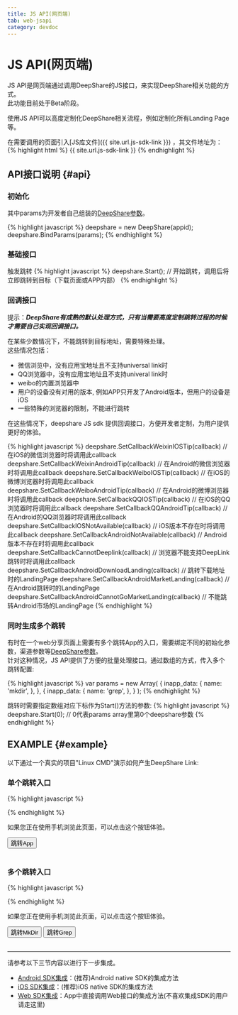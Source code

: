 ```yaml
---
title: JS API(网页端)
tab: web-jsapi
category: devdoc
---
```

# JS API(网页端)

JS API是网页端通过调用DeepShare的JS接口，来实现DeepShare相关功能的方式。   
此功能目前处于Beta阶段。

使用JS API可以高度定制化DeepShare相关流程，例如定制化所有Landing Page等。

在需要调用的页面引入[JS库文件]({{ site.url.js-sdk-link }}) ，其文件地址为：
{% highlight html %}
{{ site.url.js-sdk-link }}
{% endhighlight %}


## API接口说明 {#api}

### 初始化

其中params为开发者自己组装的<a class="page-link" href="#deepshare-params-recovery" >DeepShare参数</a>。

{% highlight javascript %}
deepshare = new DeepShare(appid);
deepshare.BindParams(params);
{% endhighlight %}

### 基础接口

触发跳转
{% highlight javascript %}
deepshare.Start();  // 开始跳转，调用后将立即跳转到目标（下载页面或APP内部）
{% endhighlight %}


### 回调接口

提示：***DeepShare有成熟的默认处理方式，只有当需要高度定制跳转过程的时候才需要自己实现回调接口。***

在某些少数情况下，不能跳转到目标地址，需要特殊处理。   
这些情况包括：

- 微信浏览中，没有应用宝地址且不支持universal link时
- QQ浏览器中，没有应用宝地址且不支持univeral link时
- weibo的内置浏览器中
- 用户的设备没有对用的版本, 例如APP只开发了Android版本，但用户的设备是iOS
- 一些特殊的浏览器的限制，不能进行跳转 

在这些情况下，deepshare JS sdk
提供回调接口，方便开发者定制，为用户提供更好的体验。


{% highlight javascript %}
deepshare.SetCallbackWeixinIOSTip(callback)        // 在iOS的微信浏览器时将调用此callback
deepshare.SetCallbackWeixinAndroidTip(callback)    // 在Android的微信浏览器时将调用此callback
deepshare.SetCallbackWeiboIOSTip(callback)         // 在iOS的微博浏览器时将调用此callback
deepshare.SetCallbackWeiboAndroidTip(callback)     // 在Android的微博浏览器时将调用此callback
deepshare.SetCallbackQQIOSTip(callback)            // 在iOS的QQ浏览器时将调用此callback
deepshare.SetCallbackQQAndroidTip(callback)        // 在Android的QQ浏览器时将调用此callback
deepshare.SetCallbackIOSNotAvailable(callback)     // iOS版本不存在时将调用此callback
deepshare.SetCallbackAndroidNotAvailable(callback) // Android版本不存在时将调用此callback
deepshare.SetCallbackCannotDeeplink(callback)      // 浏览器不能支持DeepLink跳转时将调用此callback
deepshare.SetCallbackAndroidDownloadLanding(callback) // 跳转下载地址时的LandingPage
deepshare.SetCallbackAndroidMarketLanding(callback) // 在Android跳转时的LandingPage
deepshare.SetCallbackAndroidCannotGoMarketLanding(callback) // 不能跳转Android市场的LandingPage
{% endhighlight %}

### 同时生成多个跳转
有时在一个web分享页面上需要有多个跳转App的入口，需要绑定不同的初始化参数，渠道参数等<a class="page-link" href="#deepshare-params-recovery" >DeepShare参数</a>。   
针对这种情况，JS API提供了方便的批量处理接口。通过数组的方式，传入多个跳转配置:

{% highlight javascript %}
var params = new Array(
  {
    inapp_data: {
        name: 'mkdir',
    },
  },
  {
    inapp_data: {
        name: 'grep',
    },
  }
);
{% endhighlight %}

跳转时需要指定数组对应下标作为Start()方法的参数:
{% highlight javascript %}
deepshare.Start(0);  // 0代表params array里第0个deepshare参数
{% endhighlight %}

## EXAMPLE {#example}

以下通过一个真实的项目"Linux CMD"演示如何产生DeepShare Link:

### 单个跳转入口

{% highlight javascript %}
<script type="text/javascript">
//组装参数
var params = {
    inapp_data: {
        name: 'mkdir',
    },
}

// 初始化DeepShare
var deepshare = new DeepShare('38CCA4C77072DDC9');
deepshare.BindParams(params);

document.getElementById('#GoToAppButton').addEventListener('click', function() {
    // 触发跳转
    deepshare.Start();
})
</script>
{% endhighlight %}

如果您正在使用手机浏览此页面，可以点击这个按钮体验。
<body>
  <div class="container" >
    <section>
      <div class="row col-lg-6 col-lg-offset-0">
        <div class="group">
          <button id="gotoApp" class="btn btn-info">跳转App</button>
        </div>
      </div>
    </section>
  </div>
  
  <script src="{{ site.url.js-sdk-link }}"></script>
  <script type="text/javascript">
    var jsParams = {
        inapp_data : {
            name: 'mkdir',
        },
    }

    var deepshare = new DeepShare('38CCA4C77072DDC9');
    deepshare.BindParams(jsParams);
    $('#gotoApp').click(function() {
        deepshare.Start();
    });

</script>
</body>

<br>

### 多个跳转入口

{% highlight javascript %}
<script type="text/javascript">
//组装参数
var params = new Array(
  {
    inapp_data: {
        name: 'mkdir',
    },
  },
  {
    inapp_data: {
        name: 'grep',
    },
  }
);

// 初始化DeepShare
var deepshare = new DeepShare('38CCA4C77072DDC9');
deepshare.BindParams(params);

document.getElementById('#GoToMkdir').addEventListener('click', function() {
    // 触发跳转
    deepshare.Start(0);
});
document.getElementById('#GoToGrep').addEventListener('click', function() {
    // 触发跳转
    deepshare.Start(1);
});
</script>
{% endhighlight %}

如果您正在使用手机浏览此页面，可以点击这个按钮体验。
<body>
  <div class="container" >
    <section>
      <div class="row col-lg-6 col-lg-offset-0">
        <div class="group">
          <button id="gotoAppMkDir" class="btn btn-info">跳转MkDir</button>
          <button id="gotoAppGrep" class="btn btn-info">跳转Grep</button>
        </div>
      </div>
    </section>
  </div>
  
  <script src="{{ site.url.js-sdk-link }}"></script>
  <script type="text/javascript">
    var jsParams = new Array(
  {
    inapp_data: {
        name: 'mkdir',
    },
  },
  {
    inapp_data: {
        name: 'grep',
    },
  }
);

    var deepshare = new DeepShare('38CCA4C77072DDC9');
    deepshare.BindParams(jsParams);
    $('#gotoAppMkDir').click(function() {
        deepshare.Start(0);
    });
    $('#gotoAppGrep').click(function() {
        deepshare.Start(1);
    });

</script>
</body>

<br>


***

请参考以下三节内容以进行下一步集成。

-  <a class="page-link" href="#android-sdk" >Android SDK集成</a>：(推荐)Android native SDK的集成方法
-  <a class="page-link" href="#ios-sdk" >iOS SDK集成</a>：(推荐)iOS native SDK的集成方法   
-  <a class="page-link" href="#web-sdk" >Web SDK集成</a>：App中直接调用Web接口的集成方法(不喜欢集成SDK的用户请走这里)


